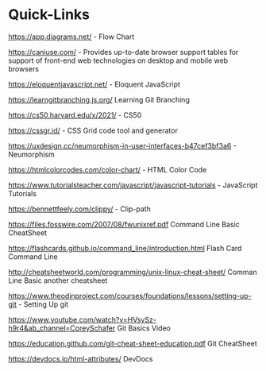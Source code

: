 # Quick-Links

https://app.diagrams.net/  - Flow Chart

https://caniuse.com/       - Provides up-to-date browser support tables for support of front-end web technologies on desktop and mobile web browsers

https://eloquentjavascript.net/  - Eloquent JavaScript

https://learngitbranching.js.org/  Learning Git Branching

https://cs50.harvard.edu/x/2021/  - CS50

https://cssgr.id/ - CSS Grid code tool and generator

https://uxdesign.cc/neumorphism-in-user-interfaces-b47cef3bf3a6 - Neumorphism

https://htmlcolorcodes.com/color-chart/ - HTML Color Code

https://www.tutorialsteacher.com/javascript/javascript-tutorials - JavaScript Tutorials

https://bennettfeely.com/clippy/ - Clip-path


https://files.fosswire.com/2007/08/fwunixref.pdf   Command Line Basic CheatSheet

https://flashcards.github.io/command_line/introduction.html   Flash Card Command Line

http://cheatsheetworld.com/programming/unix-linux-cheat-sheet/  Comman Line Basic another cheatsheet

https://www.theodinproject.com/courses/foundations/lessons/setting-up-git - Setting Up git


https://www.youtube.com/watch?v=HVsySz-h9r4&ab_channel=CoreySchafer  Git Basics Video

https://education.github.com/git-cheat-sheet-education.pdf  Git CheatSheet


https://devdocs.io/html-attributes/     DevDocs
